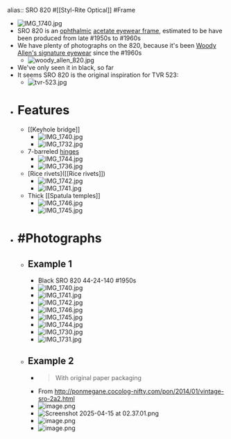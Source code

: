 alias:: SRO 820
#[[Styl-Rite Optical]] #Frame

- ![IMG_1740.jpg](../assets/IMG_1740_1744659275207_0.jpg)
- SRO 820 is an [ophthalmic]([[Ophthalmic]]) [acetate eyewear frame]([[Acetate]]), estimated to be have been produced from late #1950s to #1960s
- We have plenty of photographs on the 820, because it's been [Woody Allen's signature eyewear](https://en.wikipedia.org/wiki/Woody_Allen) since the #1960s
	- ![woody_allen_820.jpg](../assets/woody_allen_820_1744286169191_0.jpg)
- We've only seen it in black, so far
- It seems SRO 820 is the original inspiration for TVR 523:
	- ![tvr-523.jpg](../assets/tvr-523_1744106904317_0.jpg)
- # Features
	- [[Keyhole bridge]]
		- ![IMG_1740.jpg](../assets/IMG_1740_1744659722141_0.jpg)
		- ![IMG_1732.jpg](../assets/IMG_1732_1744658810605_0.jpg)
	- 7-barreled [hinges]([[Hinge]])
		- ![IMG_1744.jpg](../assets/IMG_1744_1744659669988_0.jpg)
		- ![IMG_1736.jpg](../assets/IMG_1736_1744658832535_0.jpg)
	- [Rice rivets]([[Rice rivets]])
		- ![IMG_1742.jpg](../assets/IMG_1742_1744659686612_0.jpg)
		- ![IMG_1741.jpg](../assets/IMG_1741_1744659693005_0.jpg)
	- Thick [[Spatula temples]]
		- ![IMG_1746.jpg](../assets/IMG_1746_1744659642538_0.jpg)
		- ![IMG_1745.jpg](../assets/IMG_1745_1744659618265_0.jpg)
- # #Photographs
	- ## Example 1
		- Black SRO 820 44-24-140 #1950s
		- ![IMG_1740.jpg](../assets/IMG_1740_1744659740760_0.jpg)
		- ![IMG_1741.jpg](../assets/IMG_1741_1744659751157_0.jpg)
		- ![IMG_1742.jpg](../assets/IMG_1742_1744659785066_0.jpg)
		- ![IMG_1746.jpg](../assets/IMG_1746_1744659767023_0.jpg)
		- ![IMG_1745.jpg](../assets/IMG_1745_1744659801049_0.jpg)
		- ![IMG_1744.jpg](../assets/IMG_1744_1744659842067_0.jpg)
		- ![IMG_1730.jpg](../assets/IMG_1730_1744658729893_0.jpg)
		- ![IMG_1731.jpg](../assets/IMG_1731_1744658761510_0.jpg)
	- ## Example 2
		- > With original paper packaging
		- From http://ponmegane.cocolog-nifty.com/pon/2014/01/vintage-sro-2a2.html
		- ![image.png](../assets/image_1744659545776_0.png)
		- ![Screenshot 2025-04-15 at 02.37.01.png](../assets/Screenshot_2025-04-15_at_02.37.01_1744659429459_0.png)
		- ![image.png](../assets/image_1744659471994_0.png)
		- ![image.png](../assets/image_1744659571766_0.png)
